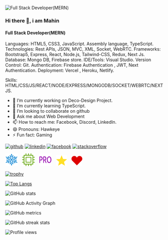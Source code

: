

![Full Stack Developer(MERN)](https://wallpaperaccess.com/full/844221.jpg)
### Hi there 👋, i am Mahin
#### Full Stack Developer(MERN)


Languages: HTML5, CSS3, JavaScript. Assembly language, TypeScript.
Technologies:  Rest APIs, JSON, MVC, XML, Socket, WebRTC.
Frameworks: Bootstrap5, Express, React, Node.js, Tailwind-CSS, Redux, Next Js.
Database: Mongo DB, Firebase store.
IDE/Tools: Visual Studio.
Version Control: Git.
Authentication: Firebase Authentication , JWT, Next Authentication.
Deployment: Vercel , Heroku, Netlify.

Skills: HTML/CSS/JS/REACT/NODE/EXPRESS/MONGODB/SOCKET/WEBRTC/NEXT JS.

- 🔭 I’m currently working on Deco-Design Project. 
- 🌱 I’m currently learning TypeScript. 
- 👯 I’m looking to collaborate on github 
- 💬 Ask me about Web Development 
- 📫 How to reach me: Facebook, Discord, LinkedIn. 
- 😄 Pronouns: Hawkeye 
- ⚡ Fun fact: Gaming 


[<img src='https://cdn.jsdelivr.net/npm/simple-icons@3.0.1/icons/github.svg' alt='github' height='40'>](https://github.com/capmahin)  [<img src='https://cdn.jsdelivr.net/npm/simple-icons@3.0.1/icons/linkedin.svg' alt='linkedin' height='40'>](https://www.linkedin.com/in/https://www.linkedin.com/in/mahin-mridha-7a26b5194//)  [<img src='https://cdn.jsdelivr.net/npm/simple-icons@3.0.1/icons/facebook.svg' alt='facebook' height='40'>](https://www.facebook.com/https://www.facebook.com/mahin.mridha.752/)  [<img src='https://cdn.jsdelivr.net/npm/simple-icons@3.0.1/icons/stackoverflow.svg' alt='stackoverflow' height='40'>](https://stackoverflow.com/users/https://stackoverflow.com/users/18385640/mahin-mridha)  

<a href='https://archiveprogram.github.com/'><img src='https://raw.githubusercontent.com/acervenky/animated-github-badges/master/assets/acbadge.gif' width='40' height='40'></a> <a href='https://docs.github.com/en/developers'><img src='https://raw.githubusercontent.com/acervenky/animated-github-badges/master/assets/devbadge.gif' width='40' height='40'></a> <a href='https://github.com/pricing'><img src='https://raw.githubusercontent.com/acervenky/animated-github-badges/master/assets/pro.gif' width='40' height='40'></a> <a href='https://stars.github.com/'><img src='https://raw.githubusercontent.com/acervenky/animated-github-badges/master/assets/starbadge.gif' width='35' height='35'></a> <a href='https://docs.github.com/en/github/supporting-the-open-source-community-with-github-sponsors'><img src='https://raw.githubusercontent.com/acervenky/animated-github-badges/master/assets/sponsorbadge.gif' width='35' height='35'></a> 

[![trophy](https://github-profile-trophy.vercel.app/?username=capmahin)](https://github.com/ryo-ma/github-profile-trophy)

[![Top Langs](https://github-readme-stats.vercel.app/api/top-langs/?username=capmahin)](https://github.com/anuraghazra/github-readme-stats)

![GitHub stats](https://github-readme-stats.vercel.app/api?username=capmahin&show_icons=true&count_private=true)  

![GitHub Activity Graph](https://activity-graph.herokuapp.com/graph?username=capmahin)  

![GitHub metrics](https://metrics.lecoq.io/capmahin)  

![GitHub streak stats](https://github-readme-streak-stats.herokuapp.com/?user=capmahin)  

![Profile views](https://gpvc.arturio.dev/capmahin)  
